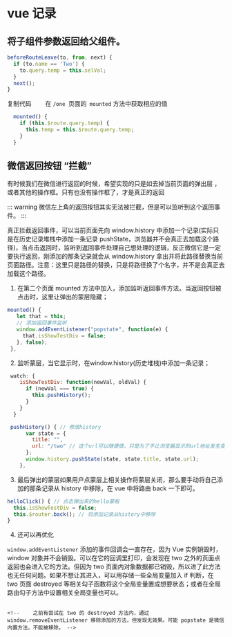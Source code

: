 # vue 记录

## 将子组件参数返回给父组件。

```js
beforeRouteLeave(to, from, next) {
  if (to.name == 'Two') {
    to.query.temp = this.selVal;
  }
  next();
}
```
复制代码
　　在 `/one `页面的` mounted` 方法中获取相应的值

```js
  mounted() {
    if (this.$route.query.temp) {
      this.temp = this.$route.query.temp;
    }
  }
```


## 微信返回按钮 “拦截”

有时候我们在微信进行返回的时候，希望实现的只是如去掉当前页面的弹出层 ，或者其他的操作框。只有也没有操作框了，才是真正的返回
 

 ::: warning
 微信左上角的返回按钮其实无法被拦截，但是可以监听到这个返回事件。
 :::

 真正拦截返回事件，可以当前页面先向 window.history 中添加一个记录(实际只是在历史记录堆栈中添加一条记录 pushState，浏览器并不会真正去加载这个路径)，当点击返回时，监听到返回事件处理自己想处理的逻辑，反正微信它是一定要执行返回，刚添加的那条记录就会从 window.history 拿出并将此路径替换当前页面路径。注意：这里只是路径的替换，只是将路径换了个名字，并不是会真正去加载这个路径。

 1. 在第二个页面 mounted 方法中加入，添加监听返回事件方法。当返回按钮被点击时，这里让弹出的蒙层隐藏；

 ```js
 mounted() {
    let that = this;
    // 添加返回事件监听
    window.addEventListener("popstate", function(e) {
      that.isShowTestDiv = false;
    }, false);
  },
```

2. 监听蒙层，当它显示时，在window.history(历史堆栈)中添加一条记录；
```js
 watch: {
    isShowTestDiv: function(newVal, oldVal) {
      if (newVal === true) {
        this.pushHistory();
      }
    }
  }
```

```js
 pushHistory() { // 修改history
      var state = {
        title: "",
        url: "/two" // 这个url可以随便填，只是为了不让浏览器显示的url地址发生变化，对页面其实无影响
      };
      window.history.pushState(state, state.title, state.url);
    },

```


3. 最后弹出的蒙层如果用户点蒙层上相关操作将蒙层关闭，那么要手动将自己添加的那条记录从 history 中移除，在 vue 中将路由 back 一下即可。
```js
helloClick() { // 点击弹出来的hello蒙板
  this.isShowTestDiv = false;
  this.$router.back(); // 将添加记录从history中移除
}

```

4. 还可以再优化

`window.addEventListener` 添加的事件回调会一直存在，因为 Vue 实例销毁时，window 对象并不会销毁。可以在它的回调里打印，会发现在 two 之外的页面点返回也会进入它的方法。但因为 two 页面内对象数据都已销毁，所以进了此方法也无任何问题。如果不想让其进入，可以用存储一些全局变量加入 if 判断，在 two 页面 destroyed 等相关勾子函数将这个全局变量置成想要状态；或者在全局路由勾子方法中设置相关全局变量也可以。
```

<!-- 　　之前有尝试在 two 的 destroyed 方法内，通过 window.removeEventListener 移除添加的方法，但发现无效果。可能 popstate 是微信内置方法，不能被移除。 -->
```
